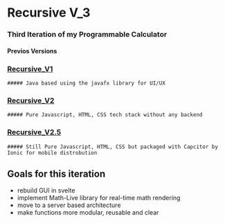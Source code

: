 # Recursive V_3
### Third Iteration of my Programmable Calculator 
#### Previos Versions
  ### [Recursive_V1](https://github.com/Kevin-Pember/Recursive_V1)
    ##### Java based using the javafx library for UI/UX
  ### [Recursive_V2](https://github.com/Kevin-Pember/Recursive_V2)
    ##### Pure Javascript, HTML, CSS tech stack without any backend
  ### [Recursive_V2.5](github.com/Kevin-Pember/Recursive_V2.5)
    ##### Still Pure Javascript, HTML, CSS but packaged with Capcitor by Ionic for mobile distrobution
## Goals for this iteration
- rebuild GUI in svelte
- implement Math-Live library for real-time math rendering
- move to a server based architecture
- make functions more modular, reusable and clear
